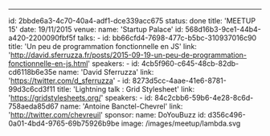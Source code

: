 ---
id: 2bbde6a3-4c70-40a4-adf1-dce339acc675
status: done
title: 'MEETUP 15'
date: 19/11/2015
venue:
    name: 'Startup Palace'
    id: 568d16b3-9ce1-44b4-a420-2200090fbf5f
talks:
    -
        id: bb66cfd4-7698-477c-b5bc-310937016c90
        title: 'Un peu de programmation fonctionnelle en JS'
        link: 'http://david.sferruzza.fr/posts/2015-09-19-un-peu-de-programmation-fonctionnelle-en-js.html'
        speakers:
            -
                id: 4cb5f960-c645-48cb-82db-cd6118b6e35e
                name: 'David Sferruzza'
                link: 'https://twitter.com/d_sferruzza'
    -
        id: 8273d5cc-4aae-41e6-8781-99d3c6cd3f11
        title: 'Lightning talk : Grid Stylesheet'
        link: 'https://gridstylesheets.org/'
        speakers:
            -
                id: 84c2cbb6-59b6-4e28-8c6d-758aeda85d67
                name: 'Antoine Banctel-Chevrel'
                link: 'http://twitter.com/chevreuil'
sponsor:
    name: DoYouBuzz
    id: d356c496-0a01-4bd4-9765-69b75926b9be
image: /images/meetup/lambda.svg
